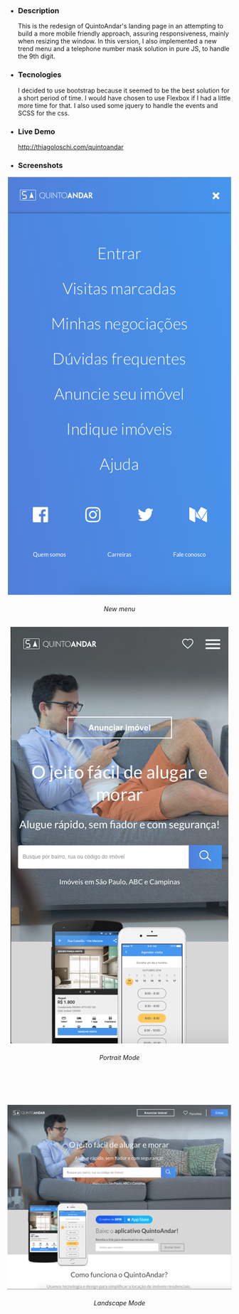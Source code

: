 <ul>

<li><h3>Description</h3></li>
<p>This is the redesign of QuintoAndar's landing page in an attempting to build a more mobile friendly approach, assuring responsiveness, mainly when resizing the window. In this version, I also implemented a new trend menu and a telephone number mask solution in pure JS, to handle the 9th digit.</p>

<li><h3>Tecnologies</h3></li>
<p>I decided to use bootstrap because it seemed to be the best solution for a short period of time. I would have chosen to use Flexbox if I had a little more time for that.  I also used some jquery to handle the events and SCSS for the css.</p>

<li><h3>Live Demo</h3></li>
<a href="http://thiagoloschi.com/quintoandar">http://thiagoloschi.com/quintoandar</a>

<li><h3>Screenshots</h3></li>

</ul>

<center><img src="assets/img/menu.png"/>
<h6 align="center">New menu</h6>

<img src="assets/img/1.png"/>
<h6 align="center">Portrait Mode</h6>

<br/><br/><br/>

<img src="assets/img/2.png"/>
<h6 align="center">Landscape Mode</h6>
<br/><br/><br/>
